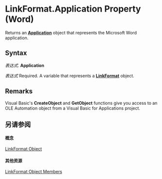 
# LinkFormat.Application Property (Word)

Returns an  **[Application](d1cf6f8f-4e88-bf01-93b4-90a83f79cb44.md)** object that represents the Microsoft Word application.


## Syntax

 _表达式_. **Application**

 _表达式_ Required. A variable that represents a **[LinkFormat](ca37d4e2-e978-8e6a-1e7a-7e43cf41e6c2.md)** object.


## Remarks

Visual Basic's  **CreateObject** and **GetObject** functions give you access to an OLE Automation object from a Visual Basic for Applications project.


## 另请参阅


#### 概念


[LinkFormat Object](ca37d4e2-e978-8e6a-1e7a-7e43cf41e6c2.md)
#### 其他资源


[LinkFormat Object Members](http://msdn.microsoft.com/library/028d048f-df8c-0dec-17f2-56f0d0a332c7%28Office.15%29.aspx)